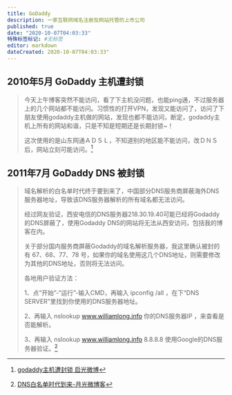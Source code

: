 ```yaml
---
title: GoDaddy
description: 一家互联网域名注册及网站托管的上市公司
published: true
date: "2020-10-07T04:03:33"
特殊标签标记: #无标签
editor: markdown
dateCreated: 2020-10-07T04:03:33"
---
```


## 2010年5月 GoDaddy 主机遭封锁

> 今天上午博客突然不能访问，看了下主机没问题，也能ping通，不过服务器上的几个网站都不能访问。习惯性的打开VPN，发现又能访问了，访问了下朋友使用godaddy主机做的网站，发现也都不能访问，断定，godaddy主机上所有的网站和谐，只是不知是短期还是长期封锁~！
>
> 这次使用的是山东网通ＡＤＳＬ，不知道别的地区能不能访问，改ＤＮＳ后，网站立刻可能访问。[^360]

[^360]: [godaddy主机遭封锁 启光微博](https://web.archive.org/web/20201007024357/https://www.iewb.net/blog/wb/360.htm)

## 2011年7月 GoDaddy DNS 被封锁

> 域名解析的白名单时代终于要到来了，中国部分DNS服务商屏蔽海外DNS服务器地址，导致该DNS服务器解析的所有域名都无法访问。
>
> 经过网友验证，西安电信的DNS服务器218.30.19.40可能已经将Godaddy的DNS屏蔽了，使用Godaddy DNS的网站将无法从西安访问，包括我的博客在内。
>
> 关于部分国内服务商屏蔽Godaddy的域名解析服务器，我这里确认被封的有 67、68、77、78 号，如果你的域名使用这几个DNS地址，则需要修改为其他的DNS地址，否则将无法访问。
>
> 各地用户验证方法：
>
> 1、点“开始”-“运行”-输入CMD，再输入 ipconfig /all  ，在下“DNS SERVER”里找到你使用的DNS服务器地址。
>
> 2、再输入 nslookup www.williamlong.info 你的DNS服务器IP ，来查看是否能解析。
>
> 3、再输入 nslookup www.williamlong.info 8.8.8.8 使用Google的DNS服务器验证。[^849]

[^849]: [DNS白名单时代到来-月光微博客](https://web.archive.org/web/20150904024502/http://www.williamlong.info/blog/archives/849.html)
